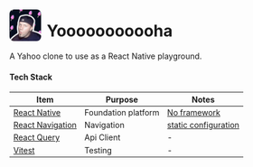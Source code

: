 <div style="display: flex; align-items: center; gap: 10px;">
<img src="./assets/images/app-icon.png" width="56" style="border-radius: 8px;"/><h1>Yooooooooooha</h1></div>
A Yahoo clone to use as a React Native playground.

#### Tech Stack

| Item                                                                           | Purpose             | Notes                                                                                         |
| ------------------------------------------------------------------------------ | ------------------- | --------------------------------------------------------------------------------------------- |
| [React Native](https://reactnative.dev/)                                       | Foundation platform | [No framework](https://reactnative.dev/docs/getting-started-without-a-framework)              |
| [React Navigation](https://reactnavigation.org/)                               | Navigation          | [static configuration](https://reactnavigation.org/docs/getting-started#static-configuration) |
| [React Query](https://tanstack.com/query/v4/docs/framework/react/react-native) | Api Client          | -                                                                                             |
| [Vitest](https://vitest.dev/guide/)                                            | Testing             | -                                                                                             |

